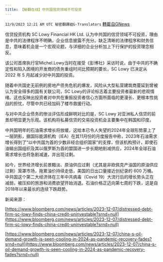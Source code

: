 ```yaml
---
title: 【秘翻在线】中共国信贷领域不可投资
---
```

`12/9/2023 12:21 AM UTC 秘密翻譯組G-Translators` [轉載自GNews](https://gnews.org/articles/2088452)

信贷投资机构 SC Lowy Financial HK Ltd. 认为中共国的信贷领域不可投资，理由是中共的法律程序不明确，企业信息披露不充分。缺乏清晰的法律程序和财务信息，意味着机会是一个宏观论题，与详细的企业分析加上下行保护的投资理念相反。

该公司首席执行官Michel.Lowy当时在接受《彭博社》采访时说，由于中共的不确定性和陷入困境的开发商的债务重组时间比预期的要长，SC Lowy 已决定从 2022 年 5 月起减少对中共国的投资。

随着中共国史无前例的房地产债务危机的爆发，风险从大型私营建筑商蔓延到曾被认为安全得多的国有关联公司，SC Lowy的评论标志着主要投资者最新的悲观情绪。这也反映出投资者对中共在重振投资者信心方面所面临的更漫长、更根本性挑战的担忧，尽管中共已经加码了楼市救援行动。

与对中共企业债务的惨淡评估形成鲜明对比的是，SC Lowy 对亚洲私人信贷的前景却明显更为乐观。该机构将私募信贷的交易投资机会主要集中在韩国和印度。

中共国明年的石油需求增长将放缓，这给本已令人失望的2024年全球形势蒙上了一层阴影，据国际能源机构（IEA）在其11月份的月度报告中称，2023年石油需求增长得到了"以中共国为首的少数非经合组织国家"的支撑，但该机构预计，即使石油输出国组织及其以俄罗斯为首的盟国进一步长期地削减供应，2024年全球石油需求增长也将急剧减速，并出现过剩。

如今，世界经济增长前景黯淡、原油供应过剩（尤其是非欧佩克产油国的原油供应过剩）笼罩市场，拖累油价持续走低，美国的日出口量接近创纪录的 600 万桶。中共国这个第二大经济体在三年中共病毒（Covid 19）大流行后的增长势头正在减弱，被压抑的旅游和消费欲望开始消退。石油价格正迈向第七周的下跌，这是自2018年以来最长的连续下跌趋势。

新闻来源：

[https://www.bloomberg.com/news/articles/2023-12-07/distressed-debt-firm-sc-lowy-finds-china-credit-uninvestable?srnd=null](https://www.bloomberg.com/news/articles/2023-12-07/distressed-debt-firm-sc-lowy-finds-china-credit-uninvestable?srnd=null)

[https://www.bloomberg.com/news/articles/2023-12-07/china-s-oil-demand-growth-is-seen-cooling-in-2024-as-pandemic-recovery-fades?srnd=null](https://www.bloomberg.com/news/articles/2023-12-07/china-s-oil-demand-growth-is-seen-cooling-in-2024-as-pandemic-recovery-fades?srnd=null)

